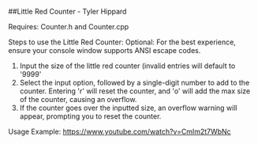 ##Little Red Counter - Tyler Hippard

Requires: Counter.h and Counter.cpp

Steps to use the Little Red Counter:
  Optional: For the best experience, ensure your console window supports ANSI escape codes.
  1. Input the size of the little red counter (invalid entries will default to '9999'
  2. Select the input option, followed by a single-digit number to add to the counter.
     Entering 'r' will reset the counter, and 'o' will add the max size of the counter, causing an overflow.
  3. If the counter goes over the inputted size, an overflow warning will appear, prompting you to reset the counter.
  
Usage Example: https://www.youtube.com/watch?v=CmIm2t7WbNc
